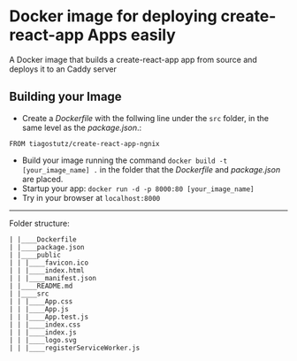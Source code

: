 # Docker image for deploying create-react-app Apps easily

A Docker image that builds a create-react-app app from source and deploys it to an Caddy server

## Building your Image

- Create a *Dockerfile* with the follwing line under the `src` folder, in the same level as the *package.json*.:
```
FROM tiagostutz/create-react-app-ngnix
```
- Build your image running the command `docker build -t [your_image_name] .` in the folder that the *Dockerfile* and *package.json* are placed.
- Startup your app: `docker run -d -p 8000:80 [your_image_name]`
- Try in your browser at `localhost:8000`

----

Folder structure:

```
| |____Dockerfile
| |____package.json
| |____public
| | |____favicon.ico
| | |____index.html
| | |____manifest.json
| |____README.md
| |____src
| | |____App.css
| | |____App.js
| | |____App.test.js
| | |____index.css
| | |____index.js
| | |____logo.svg
| | |____registerServiceWorker.js
```
